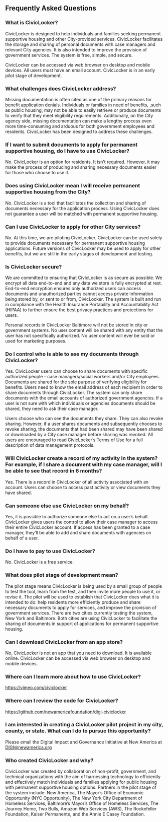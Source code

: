 ## Frequently Asked Questions

### What is CivicLocker?

CivicLocker is designed to help individuals and families seeking permanent supportive housing and other City-provided services. CivicLocker facilitates the storage and sharing of personal documents with case managers and relevant City agencies. It is also intended to improve the provision of government services. The system is free, simple, and secure.

CivicLocker can be accessed via web browser on desktop and mobile devices. All users must have an email account. CivicLocker is in an early pilot stage of development.

### What challenges does CivicLocker address?

Missing documentation is often cited as one of the primary reasons for benefit application denials. Individuals or families in need of benefits, ,such as public housing, may not be able to easily retrieve or produce documents to verify that they meet eligibility requirements. Additionally, on the City agency side, missing documentation can make a lengthy process even more time-consuming and arduous for both government employees and residents. CivicLocker has been designed to address these challenges.

### If I want to submit documents to apply for permanent supportive housing, do I have to use CivicLocker?

No. CivicLocker is an option for residents. It isn’t required. However, it may make the process of producing and sharing necessary documents easier for those who choose to use it.

### Does using CivicLocker mean I will receive permanent supportive housing from the City?

No. CivicLocker is a tool that facilitates the collection and sharing of documents necessary for the application process. Using CivicLocker does not guarantee a user will be matched with permanent supportive housing.

### Can I use CivicLocker to apply for other City services?

No. At this time, we are piloting CivicLocker. CivicLocker can be used solely to provide documents necessary for permanent supportive housing applications. Future versions of CivicLocker may be used to apply for other benefits, but we are still in the early stages of development and testing.

### Is CivicLocker secure?

We are committed to ensuring that CivicLocker is as secure as possible. We encrypt all data end-to-end and any data we store is fully encrypted at rest. End-to-end encryption ensures only authorized users can access documents and unauthorized parties cannot access private information being stored by, or sent to or from, CivicLocker. The system is built and run in compliance with the Health Insurance Portability and Accountability Act (HIPAA) to further ensure the best privacy practices and protections for users.

Personal records in CivicLocker Baltimore will not be stored in city or government systems. No user content will be shared with any entity that the user has not specifically authorized. No user content will ever be sold or used for marketing purposes.

### Do I control who is able to see my documents through CivicLocker?

Yes. CivicLocker users can choose to share documents with specific authorized people - case managers/social workers and/or City employees. Documents are shared for the sole purpose of verifying eligibility for benefits. Users need to know the email address of each recipient in order to share documents through CivicLocker. The system can only share documents with the email accounts of authorized government agencies. If a user is not sure with which individuals or agencies documents should be shared, they need to ask their case manager.

Users choose who can see the documents they share. They can also revoke sharing. However, if a user shares documents and subsequently chooses to revoke sharing, the documents that had been shared may have been shared or downloaded by a City case manager before sharing was revoked. All users are encouraged to read CivicLocker’s Terms of Use for a full description of data management protocols.

### Will CivicLocker create a record of my activity in the system? For example, if I share a document with my case manager, will I be able to see that record in 6 months?

Yes. There is a record in CivicLocker of all activity associated with an account. Users can choose to access past activity or view documents they have shared.

### Can someone else use CivicLocker on my behalf?

Yes, it is possible to authorize someone else to act on a user’s behalf. CivicLocker gives users the control to allow their case manager to access their entire CivicLocker account. If access has been granted to a case manager, they’ll be able to add and share documents with agencies on behalf of a user.

### Do I have to pay to use CivicLocker?

No. CivicLocker is a free service.

### What does pilot stage of development mean?

The pilot stage means CivicLocker is being used by a small group of people to test the tool, learn from the test, and then invite more people to use it, or revise it. The pilot will be used to establish that CivicLocker does what it is intended to do: help residents more efficiently produce and share necessary documents to apply for services, and improve the provision of government services. There are two cities currently testing the system, New York and Baltimore. Both cities are using CivicLocker to facilitate the sharing of documents in support of applications for permanent supportive housing.

### Can I download CivicLocker from an app store?

No, CivicLocker is not an app that you need to download. It is available online. CivicLocker can be accessed via web browser on desktop and mobile devices.

### Where can I learn more about how to use CivicLocker?

https://vimeo.com/civiclocker

### Where can I review the code for CivicLocker?

https://github.com/newamericafoundation/digi-civiclocker

### I am interested in creating a CivicLocker pilot project in my city, county, or state. What can I do to pursue this opportunity?

Please email the Digital Impact and Governance Initiative at New America at DIGI@newamerica.org

### Who created CivicLocker and why?

CivicLocker was created by collaboration of non-profit, government, and technical organizations with the aim of harnessing technology to efficiently and effectively match individuals and families applying for public housing with permanent supportive housing options. Partners in the pilot stage of the system include: New America, The Mayor’s Office of Economic Opportunity (NYC Opportunity), The New York City Department of Homeless Services, Baltimore’s Mayor’s Office of Homeless Services, The Journey Home, Two Bulls, Amazon Web Services (AWS), The Rockefeller Foundation, Kaiser Permanente, and the Annie E Casey Foundation.
